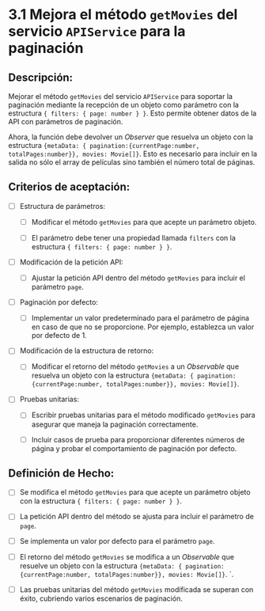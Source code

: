 # 3.1 Mejora el método `getMovies` del servicio `APIService` para la paginación

## Descripción:

Mejorar el método `getMovies` del servicio `APIService` para soportar la paginación mediante la recepción de un objeto como parámetro con la estructura `{ filters: { page: number } }`.  Esto permite obtener datos de la API con parámetros de paginación.

Ahora, la función debe devolver un _Observer_ que resuelva un objeto con la estructura `{metaData: { pagination:{currentPage:number, totalPages:number}}, movies: Movie[]}`. Esto es necesario para incluir en la salida no sólo el array de películas sino también el número total de páginas.

## Criterios de aceptación:

- [ ] Estructura de parámetros:

    - [ ] Modificar el método `getMovies` para que acepte un parámetro objeto.

    - [ ] El parámetro debe tener una propiedad llamada `filters` con la estructura `{ filters: { page: number } }`.

- [ ] Modificación de la petición API:

    - [ ] Ajustar la petición API dentro del método `getMovies` para incluir el parámetro `page`.

- [ ] Paginación por defecto:
    
    - [ ] Implementar un valor predeterminado para el parámetro de página en caso de que no se proporcione. Por ejemplo, establezca un valor por defecto de 1.

- [ ] Modificación de la estructura de retorno:

    - [ ] Modificar el retorno del método `getMovies` a un _Observable_ que resuelva un objeto con la estructura `{metaData: { pagination:{currentPage:number, totalPages:number}}, movies: Movie[]}`.

- [ ] Pruebas unitarias:
    
    - [ ] Escribir pruebas unitarias para el método modificado `getMovies` para asegurar que maneja la paginación correctamente.
    
    - [ ] Incluir casos de prueba para proporcionar diferentes números de página y probar el comportamiento de paginación por defecto.

## Definición de Hecho:

- [ ] Se modifica el método `getMovies` para que acepte un parámetro objeto con la estructura `{ filters: { page: number } }`.

- [ ] La petición API dentro del método se ajusta para incluir el parámetro de `page`.

- [ ] Se implementa un valor por defecto para el parámetro `page`.

- [ ] El retorno del método `getMovies` se modifica a un _Observable_ que resuelve un objeto con la estructura `{metaData: { pagination:{currentPage:number, totalPages:number}}, movies: Movie[]}`.
`.
- [ ] Las pruebas unitarias del método `getMovies` modificada se superan con éxito, cubriendo varios escenarios de paginación.
